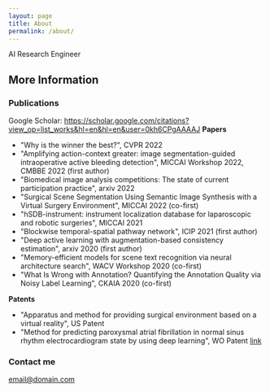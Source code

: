```yaml
---
layout: page
title: About
permalink: /about/
---
```


AI Research Engineer

## More Information

### Publications
Google Scholar: https://scholar.google.com/citations?view_op=list_works&hl=en&hl=en&user=0kh6CPgAAAAJ
**Papers**
- "Why is the winner the best?", CVPR 2022
- "Amplifying action-context greater: image segmentation-guided intraoperative active bleeding detection", MICCAI Workshop 2022, CMBBE 2022 (first author)
- "Biomedical image analysis competitions: The state of current participation practice", arxiv 2022
- "Surgical Scene Segmentation Using Semantic Image Synthesis with a Virtual Surgery Environment", MICCAI 2022 (co-first)
- "hSDB-instrument: instrument localization database for laparoscopic and robotic surgeries", MICCAI 2021
- "Blockwise temporal-spatial pathway network", ICIP 2021 (first author)
- "Deep active learning with augmentation-based consistency estimation", arxiv 2020 (first author)
- "Memory-efficient models for scene text recognition via neural architecture search", WACV Workshop 2020 (co-first)
- "What Is Wrong with Annotation? Quantifying the Annotation Quality via Noisy Label Learning", CKAIA 2020 (co-first)

**Patents**
- "Apparatus and method for providing surgical environment based on a virtual reality", US Patent
- "Method for predicting paroxysmal atrial fibrillation in normal sinus rhythm electrocardiogram state by using deep learning", WO Patent [link](https://patentscope.wipo.int/search/en/detail.jsf?docId=WO2020141807)



### Contact me

[email@domain.com](mailto:email@domain.com)
